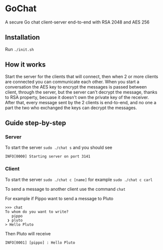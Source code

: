 # GoChat
A secure Go chat client-server end-to-end with RSA 2048 and AES 256

## Installation

Run `./init.sh`

## How it works

Start the server for the clients that will connect, then when 2 or more clients are connected you can communicate each other.
When you start a conversation the AES key to encrypt the messages is passed between client, through the server, but the server can't decrypt the message, thanks to RSA property, becuase it doesn't own the private key of the receiver.
After that, every message sent by the 2 clients is end-to-end, and no one a part the two who exchanged the keys can decrypt the messages.

## Guide step-by-step

### Server

To start the server `sudo ./chat s` and you should see

```INFO[0000] Starting server on port 3141```

### Client

To start the server `sudo ./chat c [name]` for example `sudo ./chat c carl`

To send a message to another client use the command `chat`

For example if Pippo want to send a message to Pluto

```
>>> chat
To whom do you want to write?
   pippo
 ❯ pluto
> Hello Pluto
```

Then Pluto will receive

```
INFO[0001] [pippo] : Hello Pluto
```
